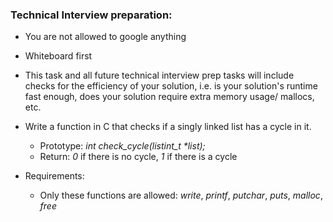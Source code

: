 ### Technical Interview preparation:
-	You are not allowed to google anything
-	Whiteboard first
-	This task and all future technical interview prep tasks will include checks for the efficiency of your solution, i.e. is your solution's runtime fast enough, does your solution require extra memory usage/ mallocs, etc.

-	Write a function in C that checks if a singly linked list has a cycle in it.
	-	Prototype: _int check_cycle(listint_t *list);_
	-	Return: *0* if there is no cycle, *1* if there is a cycle

-	Requirements:
	-	Only these functions are allowed: _write_, _printf_, _putchar_, _puts_, _malloc_, _free_
